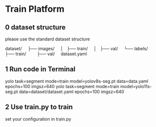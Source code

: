 # Train Platform

## 0 dataset structure

please use the standard dataset structure

dataset/
    ├── images/
    │   ├── train/
    │   ├── val/
    └── labels/
        ├── train/
        ├── val/
    dataset.yaml


## 1 Run code in Terminal

yolo task=segment mode=train model=yolov8s-seg.pt data=data.yaml epochs=100 imgsz=640
yolo task=segment mode=train model=yolo11s-seg.pt data=dataset/dataset.yaml epochs=100 imgsz=640

## 2 Use train.py to train

set your configuration in train.py

